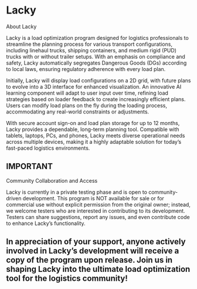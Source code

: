 # Lacky

About Lacky

Lacky is a load optimization program designed for logistics professionals to streamline the planning process for various transport configurations, including linehaul trucks, shipping containers, and medium rigid (PUD) trucks with or without trailer setups. With an emphasis on compliance and safety, Lacky automatically segregates Dangerous Goods (DGs) according to local laws, ensuring regulatory adherence with every load plan.

Initially, Lacky will display load configurations on a 2D grid, with future plans to evolve into a 3D interface for enhanced visualization. An innovative AI learning component will adapt to user input over time, refining load strategies based on loader feedback to create increasingly efficient plans. Users can modify load plans on the fly during the loading process, accommodating any real-world constraints or adjustments.

With secure account sign-on and load plan storage for up to 12 months, Lacky provides a dependable, long-term planning tool. Compatible with tablets, laptops, PCs, and phones, Lacky meets diverse operational needs across multiple devices, making it a highly adaptable solution for today’s fast-paced logistics environments.

IMPORTANT
-------------------------------------------------------------------------------------------------------------------------
Community Collaboration and Access

Lacky is currently in a private testing phase and is open to community-driven development. This program is NOT available for sale or for commercial use without explicit permission from the original owner; instead, we welcome testers who are interested in contributing to its development. Testers can share suggestions, report any issues, and even contribute code to enhance Lacky’s functionality.

In appreciation of your support, anyone actively involved in Lacky’s development will receive a copy of the program upon release. Join us in shaping Lacky into the ultimate load optimization tool for the logistics community!
-------------------------------------------------------------------------------------------------------------------------
